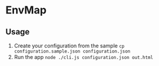 # EnvMap

## Usage
1. Create your configuration from the sample
```cp configuration.sample.json configuration.json```
2. Run the app
```node ./cli.js configuration.json out.html```